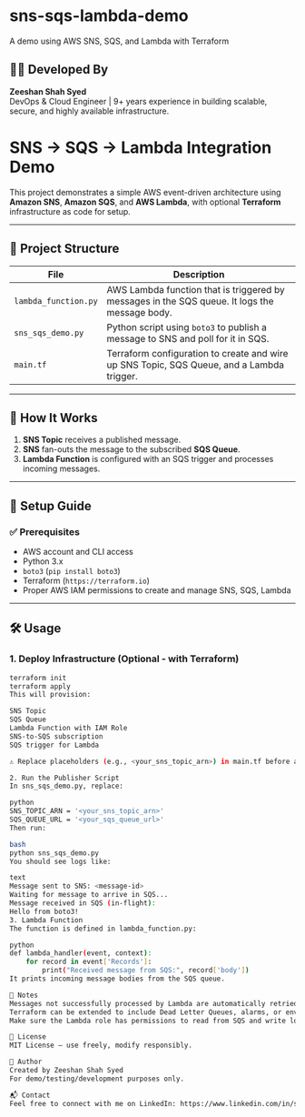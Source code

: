 # sns-sqs-lambda-demo
A demo using AWS SNS, SQS, and Lambda with Terraform

## 👨‍💻 Developed By

**Zeeshan Shah Syed**  
DevOps & Cloud Engineer | 9+ years experience in building scalable, secure, and highly available infrastructure.

# SNS → SQS → Lambda Integration Demo

This project demonstrates a simple AWS event-driven architecture using **Amazon SNS**, **Amazon SQS**, and **AWS Lambda**, with optional **Terraform** infrastructure as code for setup.

---

## 📁 Project Structure

| File                | Description |
|---------------------|-------------|
| `lambda_function.py` | AWS Lambda function that is triggered by messages in the SQS queue. It logs the message body. |
| `sns_sqs_demo.py`    | Python script using `boto3` to publish a message to SNS and poll for it in SQS. |
| `main.tf`            | Terraform configuration to create and wire up SNS Topic, SQS Queue, and a Lambda trigger. |

---

## 🧠 How It Works

1. **SNS Topic** receives a published message.
2. **SNS** fan-outs the message to the subscribed **SQS Queue**.
3. **Lambda Function** is configured with an SQS trigger and processes incoming messages.

---

## 🚀 Setup Guide

### ✅ Prerequisites

- AWS account and CLI access
- Python 3.x
- `boto3` (`pip install boto3`)
- Terraform (`https://terraform.io`)
- Proper AWS IAM permissions to create and manage SNS, SQS, Lambda

---

## 🛠️ Usage

### 1. Deploy Infrastructure (Optional - with Terraform)

```bash
terraform init
terraform apply
This will provision:

SNS Topic
SQS Queue
Lambda Function with IAM Role
SNS-to-SQS subscription
SQS trigger for Lambda

⚠️ Replace placeholders (e.g., <your_sns_topic_arn>) in main.tf before applying.

2. Run the Publisher Script
In sns_sqs_demo.py, replace:

python
SNS_TOPIC_ARN = '<your_sns_topic_arn>'
SQS_QUEUE_URL = '<your_sqs_queue_url>'
Then run:

bash
python sns_sqs_demo.py
You should see logs like:

text
Message sent to SNS: <message-id>
Waiting for message to arrive in SQS...
Message received in SQS (in-flight):
Hello from boto3!
3. Lambda Function
The function is defined in lambda_function.py:

python
def lambda_handler(event, context):
    for record in event['Records']:
        print("Received message from SQS:", record['body'])
It prints incoming message bodies from the SQS queue.

📌 Notes
Messages not successfully processed by Lambda are automatically retried.
Terraform can be extended to include Dead Letter Queues, alarms, or environment variables.
Make sure the Lambda role has permissions to read from SQS and write logs to CloudWatch.

📄 License
MIT License – use freely, modify responsibly.

🙌 Author
Created by Zeeshan Shah Syed 
For demo/testing/development purposes only.

📬 Contact
Feel free to connect with me on LinkedIn: https://www.linkedin.com/in/syed-s-2a3638264/ or reach out at zeeshanshahsyed14@gmail.com for collaboration or questions!
